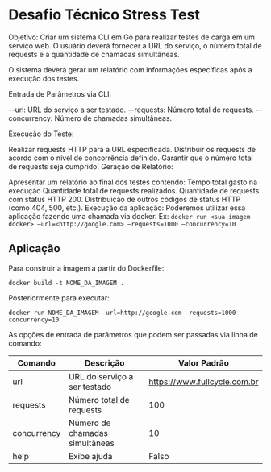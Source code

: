 # Desafio Técnico Stress Test

Objetivo: Criar um sistema CLI em Go para realizar testes de carga em um serviço web. O usuário deverá fornecer a URL do serviço, o número total de requests e a quantidade de chamadas simultâneas.

O sistema deverá gerar um relatório com informações específicas após a execução dos testes.

Entrada de Parâmetros via CLI:

--url: URL do serviço a ser testado.
--requests: Número total de requests.
--concurrency: Número de chamadas simultâneas.

Execução do Teste:

Realizar requests HTTP para a URL especificada.
Distribuir os requests de acordo com o nível de concorrência definido.
Garantir que o número total de requests seja cumprido.
Geração de Relatório:

Apresentar um relatório ao final dos testes contendo:
Tempo total gasto na execução
Quantidade total de requests realizados.
Quantidade de requests com status HTTP 200.
Distribuição de outros códigos de status HTTP (como 404, 500, etc.).
Execução da aplicação:
Poderemos utilizar essa aplicação fazendo uma chamada via docker. Ex:
`docker run <sua imagem docker> —url=<http://google.com> —requests=1000 —concurrency=10`

## Aplicação

Para construir a imagem a partir do Dockerfile:

```shell
docker build -t NOME_DA_IMAGEM .
```

Posteriormente para executar:

```shell
docker run NOME_DA_IMAGEM —url=http://google.com —requests=1000 —concurrency=10
```

As opções de entrada de parâmetros que podem ser passadas via linha de comando:

|Comando|Descrição|Valor Padrão|
|---|---|---|
|url|URL do serviço a ser testado|<https://www.fullcycle.com.br>|
|requests|Número total de requests|100|
|concurrency|Número de chamadas simultâneas|10|
|help|Exibe ajuda|Falso|
